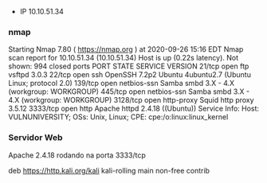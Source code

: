 - IP 10.10.51.34

### nmap 
Starting Nmap 7.80 ( https://nmap.org ) at 2020-09-26 15:16 EDT
Nmap scan report for 10.10.51.34 (10.10.51.34)
Host is up (0.22s latency).
Not shown: 994 closed ports
PORT     STATE SERVICE     VERSION
21/tcp   open  ftp         vsftpd 3.0.3
22/tcp   open  ssh         OpenSSH 7.2p2 Ubuntu 4ubuntu2.7 (Ubuntu Linux; protocol 2.0)
139/tcp  open  netbios-ssn Samba smbd 3.X - 4.X (workgroup: WORKGROUP)
445/tcp  open  netbios-ssn Samba smbd 3.X - 4.X (workgroup: WORKGROUP)
3128/tcp open  http-proxy  Squid http proxy 3.5.12
3333/tcp open  http        Apache httpd 2.4.18 ((Ubuntu))
Service Info: Host: VULNUNIVERSITY; OSs: Unix, Linux; CPE: cpe:/o:linux:linux_kernel

### Servidor Web
Apache 2.4.18 rodando na porta 3333/tcp

deb https://http.kali.org/kali kali-rolling main non-free contrib

